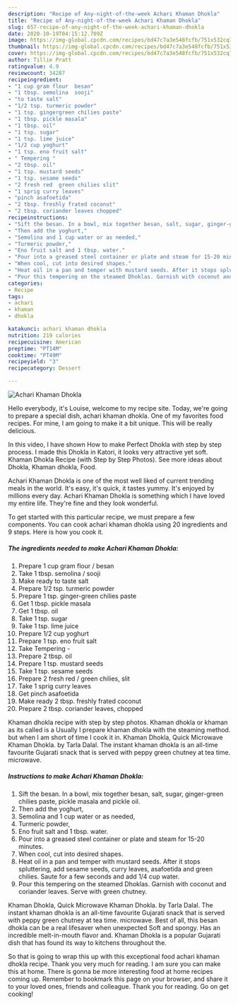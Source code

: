 ```yaml
---
description: "Recipe of Any-night-of-the-week Achari Khaman Dhokla"
title: "Recipe of Any-night-of-the-week Achari Khaman Dhokla"
slug: 657-recipe-of-any-night-of-the-week-achari-khaman-dhokla
date: 2020-10-19T04:15:12.709Z
image: https://img-global.cpcdn.com/recipes/bd47c7a3e548fcfb/751x532cq70/achari-khaman-dhokla-recipe-main-photo.jpg
thumbnail: https://img-global.cpcdn.com/recipes/bd47c7a3e548fcfb/751x532cq70/achari-khaman-dhokla-recipe-main-photo.jpg
cover: https://img-global.cpcdn.com/recipes/bd47c7a3e548fcfb/751x532cq70/achari-khaman-dhokla-recipe-main-photo.jpg
author: Tillie Pratt
ratingvalue: 4.9
reviewcount: 34287
recipeingredient:
- "1 cup gram flour  besan"
- "1 tbsp. semolina  sooji"
- "to taste salt"
- "1/2 tsp. turmeric powder"
- "1 tsp. gingergreen chilies paste"
- "1 tbsp. pickle masala"
- "1 tbsp. oil"
- "1 tsp. sugar"
- "1 tsp. lime juice"
- "1/2 cup yoghurt"
- "1 tsp. eno fruit salt"
- " Tempering "
- "2 tbsp. oil"
- "1 tsp. mustard seeds"
- "1 tsp. sesame seeds"
- "2 fresh red  green chilies slit"
- "1 sprig curry leaves"
- "pinch asafoetida"
- "2 tbsp. freshly frated coconut"
- "2 tbsp. coriander leaves chopped"
recipeinstructions:
- "Sift the besan. In a bowl, mix together besan, salt, sugar, ginger-green chilies paste, pickle masala and pickle oil."
- "Then add the yoghurt,"
- "Semolina and 1 cup water or as needed,"
- "Turmeric powder,"
- "Eno fruit salt and 1 tbsp. water."
- "Pour into a greased steel container or plate and steam for 15-20 minutes."
- "When cool, cut into desired shapes."
- "Heat oil in a pan and temper with mustard seeds. After it stops spluttering, add sesame seeds, curry leaves, asafoetida and green chilies. Saute for a few seconds and add 1/4 cup water."
- "Pour this tempering on the steamed Dhoklas. Garnish with coconut and coriander leaves. Serve with green chutney."
categories:
- Recipe
tags:
- achari
- khaman
- dhokla

katakunci: achari khaman dhokla 
nutrition: 219 calories
recipecuisine: American
preptime: "PT14M"
cooktime: "PT49M"
recipeyield: "3"
recipecategory: Dessert

---
```



![Achari Khaman Dhokla](https://img-global.cpcdn.com/recipes/bd47c7a3e548fcfb/751x532cq70/achari-khaman-dhokla-recipe-main-photo.jpg)

Hello everybody, it's Louise, welcome to my recipe site. Today, we're going to prepare a special dish, achari khaman dhokla. One of my favorites food recipes. For mine, I am going to make it a bit unique. This will be really delicious.

In this video, I have shown How to make Perfect Dhokla with step by step process. I made this Dhokla in Katori, it looks very attractive yet soft. Khaman Dhokla Recipe (with Step by Step Photos). See more ideas about Dhokla, Khaman dhokla, Food.

Achari Khaman Dhokla is one of the most well liked of current trending meals in the world. It's easy, it's quick, it tastes yummy. It's enjoyed by millions every day. Achari Khaman Dhokla is something which I have loved my entire life. They're fine and they look wonderful.


To get started with this particular recipe, we must prepare a few components. You can cook achari khaman dhokla using 20 ingredients and 9 steps. Here is how you cook it.

<!--inarticleads1-->

##### The ingredients needed to make Achari Khaman Dhokla:

1. Prepare 1 cup gram flour / besan
1. Take 1 tbsp. semolina / sooji
1. Make ready to taste salt
1. Prepare 1/2 tsp. turmeric powder
1. Prepare 1 tsp. ginger-green chilies paste
1. Get 1 tbsp. pickle masala
1. Get 1 tbsp. oil
1. Take 1 tsp. sugar
1. Take 1 tsp. lime juice
1. Prepare 1/2 cup yoghurt
1. Prepare 1 tsp. eno fruit salt
1. Take  Tempering -
1. Prepare 2 tbsp. oil
1. Prepare 1 tsp. mustard seeds
1. Take 1 tsp. sesame seeds
1. Prepare 2 fresh red / green chilies, slit
1. Take 1 sprig curry leaves
1. Get pinch asafoetida
1. Make ready 2 tbsp. freshly frated coconut
1. Prepare 2 tbsp. coriander leaves, chopped


Khaman dhokla recipe with step by step photos. Khaman dhokla or khaman as its called is a Usually I prepare khaman dhokla with the steaming method. but when I am short of time I cook it in. Khaman Dhokla, Quick Microwave Khaman Dhokla. by Tarla Dalal. The instant khaman dhokla is an all-time favourite Gujarati snack that is served with peppy green chutney at tea time. microwave. 

<!--inarticleads2-->

##### Instructions to make Achari Khaman Dhokla:

1. Sift the besan. In a bowl, mix together besan, salt, sugar, ginger-green chilies paste, pickle masala and pickle oil.
1. Then add the yoghurt,
1. Semolina and 1 cup water or as needed,
1. Turmeric powder,
1. Eno fruit salt and 1 tbsp. water.
1. Pour into a greased steel container or plate and steam for 15-20 minutes.
1. When cool, cut into desired shapes.
1. Heat oil in a pan and temper with mustard seeds. After it stops spluttering, add sesame seeds, curry leaves, asafoetida and green chilies. Saute for a few seconds and add 1/4 cup water.
1. Pour this tempering on the steamed Dhoklas. Garnish with coconut and coriander leaves. Serve with green chutney.


Khaman Dhokla, Quick Microwave Khaman Dhokla. by Tarla Dalal. The instant khaman dhokla is an all-time favourite Gujarati snack that is served with peppy green chutney at tea time. microwave. Best of all, this besan dhokla can be a real lifesaver when unexpected Soft and spongy. Has an incredible melt-in-mouth flavor and. Khaman Dhokla is a popular Gujarati dish that has found its way to kitchens throughout the. 

So that is going to wrap this up with this exceptional food achari khaman dhokla recipe. Thank you very much for reading. I am sure you can make this at home. There is gonna be more interesting food at home recipes coming up. Remember to bookmark this page on your browser, and share it to your loved ones, friends and colleague. Thank you for reading. Go on get cooking!
